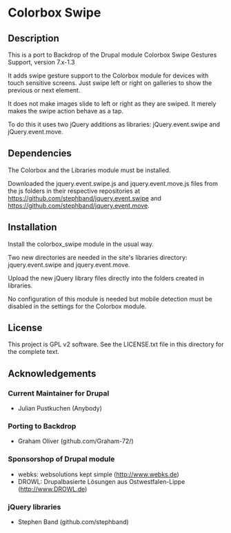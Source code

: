 # Colorbox Swipe

## Description

This is a port to Backdrop of the Drupal module
Colorbox Swipe Gestures Support, version 7.x-1.3

It adds swipe gesture support to the Colorbox module for devices with 
touch sensitive screens. Just swipe left or right on galleries to show 
the previous or next element.

It does not make images slide to left or right as they are swiped.
It merely makes the swipe action behave as a tap.

To do this it uses two jQuery additions as libraries: 
jQuery.event.swipe and jQuery.event.move.

## Dependencies

The Colorbox and the Libraries module must be installed.

Downloaded the jquery.event.swipe.js and jquery.event.move.js files 
from the js folders in their respective repositories at
https://github.com/stephband/jquery.event.swipe and
https://github.com/stephband/jquery.event.move.

## Installation

Install the colorbox_swipe module in the usual way.

Two new directories are needed in the site's libraries directory:
jquery.event.swipe and jquery.event.move.

Upload the new jQuery library files directly into the folders created 
in libraries.

No configuration of this module is needed but mobile detection must be 
disabled in the settings for the Colorbox module.

## License

This project is GPL v2 software. See the LICENSE.txt file in this
directory for the complete text.

## Acknowledgements
### Current Maintainer for Drupal
+ Julian Pustkuchen (Anybody)

### Porting to Backdrop
+ Graham Oliver (github.com/Graham-72/)

### Sponsorshop of Drupal module
+ webks: websolutions kept simple (http://www.webks.de)
+ DROWL: Drupalbasierte Lösungen aus Ostwestfalen-Lippe (http://www.DROWL.de)

### jQuery libraries
+ Stephen Band (github.com/stephband)
